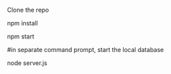 Clone the repo

npm install

npm start

#in separate command prompt, start the local database

node server.js
